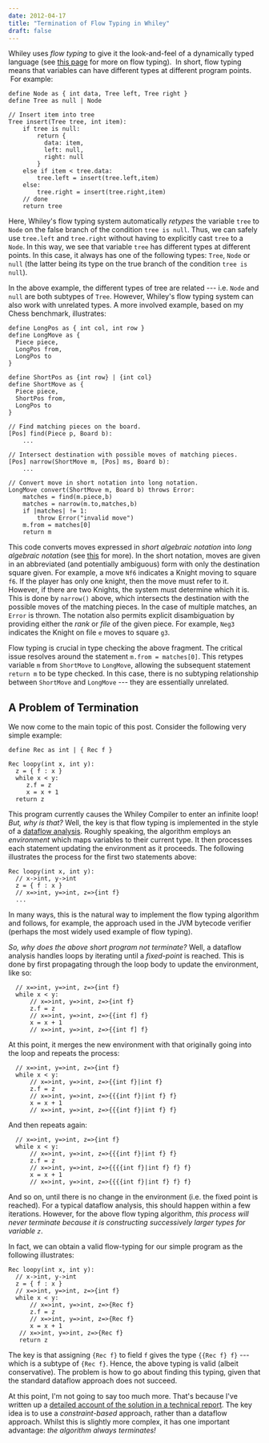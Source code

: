```yaml
---
date: 2012-04-17
title: "Termination of Flow Typing in Whiley"
draft: false
---
```


Whiley uses *flow typing* to give it the look-and-feel of a dynamically typed language (see [this page](http://whiley.org/guide/typing/flow-typing/) for more on flow typing).  In short, flow typing means that variables can have different types at different program points.  For example:

```whiley
define Node as { int data, Tree left, Tree right }
define Tree as null | Node

// Insert item into tree
Tree insert(Tree tree, int item):
    if tree is null:
        return {
          data: item,
          left: null,
          right: null
        }
    else if item < tree.data:
        tree.left = insert(tree.left,item)
    else:
        tree.right = insert(tree.right,item)
    // done
    return tree
```


Here, Whiley's flow typing system automatically *retypes* the variable `tree` to `Node` on the false branch of the condition `tree is null`.  Thus, we can safely use `tree.left` and `tree.right` without having to explicitly cast `tree` to a `Node`.  In this way, we see that variable `tree` has different types at different points.  In this case, it always has one of the following types: `Tree`, `Node` or `null` (the latter being its type on the true branch of the condition `tree is null`).

In the above example, the different types of tree are related --- i.e. `Node` and `null` are both subtypes of `Tree`.   However, Whiley's flow typing system can also work with unrelated types.  A more involved example, based on my Chess benchmark, illustrates:

```whiley
define LongPos as { int col, int row }
define LongMove as {
  Piece piece,
  LongPos from,
  LongPos to
}

define ShortPos as {int row} | {int col}
define ShortMove as {
  Piece piece,
  ShortPos from,
  LongPos to
}

// Find matching pieces on the board.
[Pos] find(Piece p, Board b):
    ...

// Intersect destination with possible moves of matching pieces.
[Pos] narrow(ShortMove m, [Pos] ms, Board b):
    ...

// Convert move in short notation into long notation.
LongMove convert(ShortMove m, Board b) throws Error:
    matches = find(m.piece,b)
    matches = narrow(m.to,matches,b)
    if |matches| != 1:
        throw Error("invalid move")
    m.from = matches[0]
    return m
```


This code converts moves expressed in *short algebraic notation* into *long algebraic notation* (see [this](http://en.wikipedia.org/wiki/Algebraic_notation_(chess)) for more).  In the short notation, moves are given in an abbreviated (and potentially ambiguous) form with only the destination square given.  For example, a move `Nf6` indicates a Knight moving to square `f6`.  If the player has only one knight, then the move must refer to it.  However, if there are two Knights, the system must determine which it is.  This is done by `narrow()` above, which intersects the destination with the possible moves of the matching pieces.  In the case of multiple matches, an `Error` is thrown.  The notation also permits explicit disambiguation by providing either the *rank* or *file* of the given piece.  For example, `Neg3` indicates the Knight on file `e` moves to square `g3`.

Flow typing is crucial in type checking the above fragment.  The critical issue resolves around the statement `m.from = matches[0]`.  This retypes variable `m` from `ShortMove` to `LongMove`, allowing the subsequent statement `return m` to be type checked.  In this case, there is no subtyping relationship between `ShortMove` and `LongMove` --- they are essentially unrelated.
## A Problem of Termination
We now come to the main topic of this post.  Consider the following very simple example:
```whiley
define Rec as int | { Rec f }

Rec loopy(int x, int y):
  z = { f : x }
  while x < y:
     z.f = z
     x = x + 1
  return z
```
This program currently causes the Whiley Compiler to enter an infinite loop! *But, why is that?* Well, the key is that flow typing is implemented in the style of a [dataflow analysis](http://en.wikipedia.org/wiki/Data-flow_analysis).  Roughly speaking, the algorithm employs an *environment* which maps variables to their current type.  It then processes each statement updating the environment as it proceeds.  The following illustrates the process for the first two statements above:
```whiley
Rec loopy(int x, int y):
  // x->int, y->int
  z = { f : x }
  // x=>int, y=>int, z=>{int f}
  ...
```
In many ways, this is the natural way to implement the flow typing algorithm and follows, for example, the approach used in the JVM bytecode verifier (perhaps the most widely used example of flow typing).

*So, why does the above short program not terminate?* Well, a dataflow analysis handles loops by iterating until a *fixed-point* is reached.  This is done by first propagating through the loop body to update the environment, like so:
```whiley
  // x=>int, y=>int, z=>{int f}
  while x < y:
      // x=>int, y=>int, z=>{int f}
      z.f = z
      // x=>int, y=>int, z=>{{int f] f}
      x = x + 1
      // x=>int, y=>int, z=>{{int f] f}
```
At this point, it merges the new environment with that originally going into the loop and repeats the process:
```whiley
  // x=>int, y=>int, z=>{int f}
  while x < y:
      // x=>int, y=>int, z=>{{int f}|int f}
      z.f = z
      // x=>int, y=>int, z=>{{{int f}|int f} f}
      x = x + 1
      // x=>int, y=>int, z=>{{{int f}|int f} f}
```
And then repeats again:
```whiley
  // x=>int, y=>int, z=>{int f}
  while x < y:
      // x=>int, y=>int, z=>{{{int f}|int f} f}
      z.f = z
      // x=>int, y=>int, z=>{{{{int f}|int f} f} f}
      x = x + 1
      // x=>int, y=>int, z=>{{{{int f}|int f} f} f}
```
And so on, until there is no change in the environment (i.e. the fixed point is reached).  For a typical dataflow analysis, this should happen within a few iterations. However, for the above flow typing algorithm, *this process will never terminate because it is constructing successively larger types for variable `z`*.  

In fact, we can obtain a valid flow-typing for our simple program as the following illustrates:
```whiley
Rec loopy(int x, int y):
  // x->int, y->int
  z = { f : x }
  // x=>int, y=>int, z=>{int f}
  while x < y:
      // x=>int, y=>int, z=>{Rec f}
      z.f = z
      // x=>int, y=>int, z=>{Rec f}
      x = x + 1
   // x=>int, y=>int, z=>{Rec f}
   return z
```
The key is that assigning `{Rec f}` to field `f` gives the type `{{Rec f} f}` --- which is a subtype of `{Rec f}`.  Hence, the above typing is valid (albeit conservative).  The problem is how to go about finding this typing, given that the standard dataflow approach does not succeed.

At this point, I'm not going to say too much more.  That's because I've written up a [detailed account of the solution in a technical report](/publications/ECSTR12-10.pdf).  The key idea is to use a *constraint-based* approach, rather than a dataflow approach.  Whilst this is slightly more complex, it has one important advantage: *the algorithm always terminates!*
